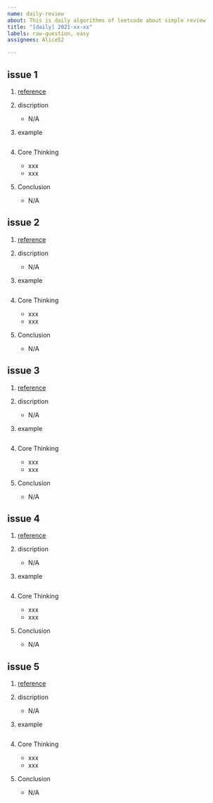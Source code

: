 ```yaml
---
name: daily-review
about: This is daily algorithms of leetcode about simple review
title: "[daily] 2021-xx-xx"
labels: raw-question, easy
assignees: Alice52

---
```

## issue 1


1. [reference](https://leetcode-cn.com/problems/xx)
2. discription
    - N/A
3. example

    ```js
    
    ```

4. Core Thinking

    - xxx
    - xxx

5. Conclusion

    - N/A

## issue 2


1. [reference](https://leetcode-cn.com/problems/xx)
2. discription
    - N/A
3. example

    ```js
    
    ```

4. Core Thinking

    - xxx
    - xxx

5. Conclusion

    - N/A

## issue 3


1. [reference](https://leetcode-cn.com/problems/xx)
2. discription
    - N/A
3. example

    ```js
    
    ```

4. Core Thinking

    - xxx
    - xxx

5. Conclusion

    - N/A

## issue 4


1. [reference](https://leetcode-cn.com/problems/xx)
2. discription
    - N/A
3. example

    ```js
    
    ```

4. Core Thinking

    - xxx
    - xxx

5. Conclusion

    - N/A

## issue 5


1. [reference](https://leetcode-cn.com/problems/xx)
2. discription
    - N/A
3. example

    ```js
    
    ```

4. Core Thinking

    - xxx
    - xxx

5. Conclusion

    - N/A
